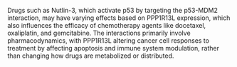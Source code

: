 Drugs such as Nutlin-3, which activate p53 by targeting the p53-MDM2 interaction, may have varying effects based on PPP1R13L expression, which also influences the efficacy of chemotherapy agents like docetaxel, oxaliplatin, and gemcitabine. The interactions primarily involve pharmacodynamics, with PPP1R13L altering cancer cell responses to treatment by affecting apoptosis and immune system modulation, rather than changing how drugs are metabolized or distributed.